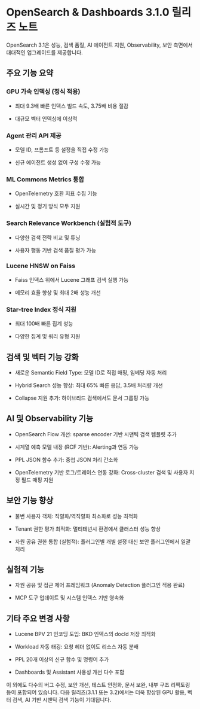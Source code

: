 # OpenSearch & Dashboards 3.1.0 릴리즈 노트
OpenSearch 3.1은 성능, 검색 품질, AI 에이전트 지원, Observability, 보안 측면에서 대대적인 업그레이드를 제공합니다.

## 주요 기능 요약

### GPU 가속 인덱싱 (정식 적용)

- 최대 9.3배 빠른 인덱스 빌드 속도, 3.75배 비용 절감
    
- 대규모 벡터 인덱싱에 이상적

### Agent 관리 API 제공

- 모델 ID, 프롬프트 등 설정을 직접 수정 가능
    
- 신규 에이전트 생성 없이 구성 수정 가능

### ML Commons Metrics 통합

- OpenTelemetry 호환 지표 수집 기능
    
- 실시간 및 정기 방식 모두 지원

### Search Relevance Workbench (실험적 도구)

- 다양한 검색 전략 비교 및 튜닝
    
- 사용자 행동 기반 검색 품질 평가 가능

### Lucene HNSW on Faiss

- Faiss 인덱스 위에서 Lucene 그래프 검색 실행 가능
    
- 메모리 효율 향상 및 최대 2배 성능 개선

### Star-tree Index 정식 지원

- 최대 100배 빠른 집계 성능
    
- 다양한 집계 및 쿼리 유형 지원


## 검색 및 벡터 기능 강화

- 새로운 Semantic Field Type: 모델 ID로 직접 매핑, 임베딩 자동 처리
    
- Hybrid Search 성능 향상: 최대 65% 빠른 응답, 3.5배 처리량 개선
    
- Collapse 지원 추가: 하이브리드 검색에서도 문서 그룹핑 가능

## AI 및 Observability 기능

- OpenSearch Flow 개선: sparse encoder 기반 시맨틱 검색 템플릿 추가
    
- 시계열 예측 모델 내장 (RCF 기반): Alerting과 연동 가능
    
- PPL JSON 함수 추가: 중첩 JSON 처리 간소화
    
- OpenTelemetry 기반 로그/트레이스 연동 강화: Cross-cluster 검색 및 사용자 지정 필드 매핑 지원

## 보안 기능 향상

- 불변 사용자 객체: 직렬화/역직렬화 최소화로 성능 최적화
    
- Tenant 권한 평가 최적화: 멀티테넌시 환경에서 클러스터 성능 향상
    
- 자원 공유 권한 통합 (실험적): 플러그인별 개별 설정 대신 보안 플러그인에서 일괄 처리

## 실험적 기능

- 자원 공유 및 접근 제어 프레임워크 (Anomaly Detection 플러그인 적용 완료)
    
- MCP 도구 업데이트 및 시스템 인덱스 기반 영속화

## 기타 주요 변경 사항

- Lucene BPV 21 인코딩 도입: BKD 인덱스의 docId 저장 최적화
    
- Workload 자동 태깅: 요청 헤더 없이도 리소스 자동 분배
    
- PPL 20개 이상의 신규 함수 및 명령어 추가
    
- Dashboards 및 Assistant 사용성 개선 다수 포함


이 외에도 다수의 버그 수정, 보안 개선, 테스트 안정화, 문서 보완, 내부 구조 리팩토링 등이 포함되어 있습니다. 다음 릴리즈(3.1.1 또는 3.2)에서는 더욱 향상된 GPU 활용, 벡터 검색, AI 기반 시맨틱 검색 기능이 기대됩니다.